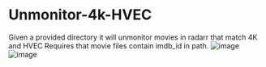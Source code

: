 # Unmonitor-4k-HVEC
Given a provided directory it will unmonitor movies in radarr that match 4K and HVEC 
Requires that movie files contain imdb_id in path. 
![image](https://github.com/d0t1q/Unmonitor-4k-HVEC/assets/8010159/6d38f378-6bfc-4a9c-9eb0-55c9b56f588e)
![image](https://github.com/d0t1q/Unmonitor-4k-HVEC/assets/8010159/45e22f37-5eba-4f9e-90ee-2849e9387630)
